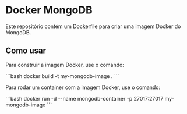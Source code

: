 # Docker MongoDB

Este repositório contém um Dockerfile para criar uma imagem Docker do MongoDB.

## Como usar

Para construir a imagem Docker, use o comando:

\`\`\`bash
docker build -t my-mongodb-image .
\`\`\`

Para rodar um container com a imagem Docker, use o comando:

\`\`\`bash
docker run -d --name mongodb-container -p 27017:27017 my-mongodb-image
\`\`\`
